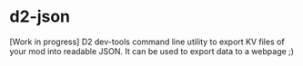 # d2-json
[Work in progress] D2 dev-tools command line utility to export KV files of your mod into readable JSON. It can be used to export data to a webpage ;)
